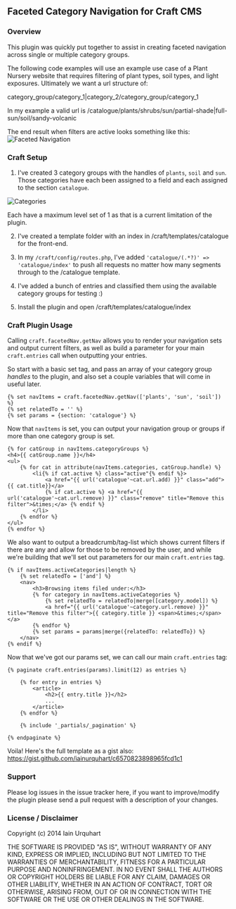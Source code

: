 ## Faceted Category Navigation for Craft CMS

### Overview

This plugin was quickly put together to assist in creating faceted navigation across single or multiple category groups.

The following code examples will use an example use case of a Plant Nursery website that requires filtering of plant types, soil types, and light exposures. Ultimately we want a url structure of:

category_group/category_1|category_2/category_group/category_1

In my example a valid url is /catalogue/plants/shrubs/sun/partial-shade|full-sun/soil/sandy-volcanic

The end result when filters are active looks something like this:
![Faceted Navigation](https://s3.amazonaws.com/f.cl.ly/items/2N03250d202f0k1s3z2e/Image%202014-12-19%20at%204.30.09%20pm.png)

### Craft Setup

1. I've created 3 category groups with the handles of `plants`, `soil` and `sun`. Those categories have each been assigned to a field and each assigned to the section `catalogue`. 

![Categories](https://s3.amazonaws.com/f.cl.ly/items/3J120w0E3p301I1D2p0q/Image%202014-12-19%20at%2010.22.12%20pm.png)

Each have a maximum level set of 1 as that is a current limitation of the plugin.

2. I've created a template folder with an index in /craft/templates/catalogue for the front-end.

3. In my `/craft/config/routes.php`, I've added `'catalogue/(.*?)' => 'catalogue/index'` to push all requests no matter how many segments through to the /catalogue template.

4. I've added a bunch of entries and classified them using the available category groups for testing :)

5. Install the plugin and open /craft/templates/catalogue/index

### Craft Plugin Usage

Calling `craft.facetedNav.getNav` allows you to render your navigation sets and output current filters, as well as build a parameter for your main `craft.entries` call when outputting your entries. 

So start with a basic set tag, and pass an array of your category group *handles* to the plugin, and also set a couple variables that will come in useful later.

	{% set navItems = craft.facetedNav.getNav(['plants', 'sun', 'soil']) %}
	{% set relatedTo = '' %}
	{% set params = {section: 'catalogue'} %}

Now that `navItems` is set, you can output your navigation group or groups if more than one category group is set.

	{% for catGroup in navItems.categoryGroups %}
	<h4>{{ catGroup.name }}</h4>
	<ul>
		{% for cat in attribute(navItems.categories, catGroup.handle) %}
			<li{% if cat.active %} class="active"{% endif %}>
				<a href="{{ url('catalogue'~cat.url.add) }}" class="add">{{ cat.title}}</a>
				{% if cat.active %} <a href="{{ url('catalogue'~cat.url.remove) }}" class="remove" title="Remove this filter">&times;</a> {% endif %}
			</li>
		{% endfor %}
	</ul>
	{% endfor %}

We also want to output a breadcrumb/tag-list which shows current filters if there are any and allow for those to be removed by the user, and while we're building that we'll set out parameters for our main `craft.entries` tag.

	{% if navItems.activeCategories|length %}
		{% set relatedTo = ['and'] %}
		<nav>
			<h3>Browsing items filed under:</h3>
			{% for category in navItems.activeCategories %}
				{% set relatedTo = relatedTo|merge([category.model]) %}
				<a href="{{ url('catalogue'~category.url.remove) }}" title="Remove this filter">{{ category.title }} <span>&times;</span></a>
			{% endfor %}
			{% set params = params|merge({relatedTo: relatedTo}) %}
		</nav>
	{% endif %}


Now that we've got our params set, we can call our main `craft.entries` tag:

	{% paginate craft.entries(params).limit(12) as entries %}

		{% for entry in entries %}
			<article>
				<h2>{{ entry.title }}</h2>
				...
			</article>
		{% endfor %}

		{% include '_partials/_pagination' %}

	{% endpaginate %}

Voila! Here's the full template as a gist also: https://gist.github.com/iainurquhart/c6570823898965fcd1c1

### Support

Please log issues in the issue tracker here, if you want to improve/modify the plugin please send a pull request with a description of your changes.

### License / Disclaimer

Copyright (c) 2014 Iain Urquhart

THE SOFTWARE IS PROVIDED "AS IS", WITHOUT WARRANTY OF ANY KIND, EXPRESS OR
IMPLIED, INCLUDING BUT NOT LIMITED TO THE WARRANTIES OF MERCHANTABILITY,
FITNESS FOR A PARTICULAR PURPOSE AND NONINFRINGEMENT. IN NO EVENT SHALL THE
AUTHORS OR COPYRIGHT HOLDERS BE LIABLE FOR ANY CLAIM, DAMAGES OR OTHER
LIABILITY, WHETHER IN AN ACTION OF CONTRACT, TORT OR OTHERWISE, ARISING FROM,
OUT OF OR IN CONNECTION WITH THE SOFTWARE OR THE USE OR OTHER DEALINGS IN
THE SOFTWARE.
